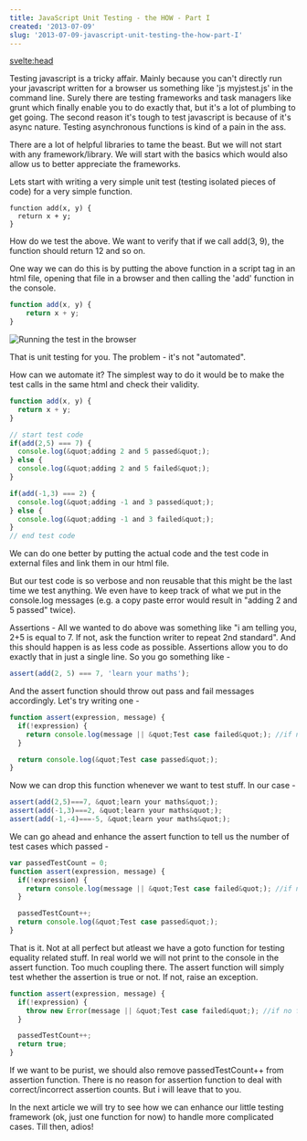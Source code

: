 ```yaml
---
title: JavaScript Unit Testing - the HOW - Part I
created: '2013-07-09'
slug: '2013-07-09-javascript-unit-testing-the-how-part-I'
---
```


<svelte:head>
<title>JavaScript Unit Testing - the HOW - Part I</title>
</svelte:head>

<script>
import consoleAddImage from './_console_add.jpeg';
</script>

Testing javascript is a tricky affair. Mainly because you can't directly run your javascript written for a browser us something like 'js myjstest.js' in the command line. Surely there are testing frameworks and task managers like grunt which finally enable you to do exactly that, but it's a lot of plumbing to get going.
The second reason it's tough to test javascript is because of it's async nature. Testing asynchronous functions is kind of a pain in the ass.

There are a lot of helpful libraries to tame the beast. But we will not start with any framework/library. We will start with the basics which would also allow us to better appreciate the frameworks.

Lets start with writing a very simple unit test (testing isolated pieces of code) for a very simple function.

```svelte
function add(x, y) {
  return x + y;
}
```

How do we test the above. We want to verify that if we call add(3, 9), the function should return 12 and so on.

One way we can do this is by putting the above function in a script tag in an html file, opening that file in a browser and then calling the 'add' function in the console.

```javascript
function add(x, y) {
	return x + y;
}
```

![Running the test in the browser]({consoleAddImage})

That is unit testing for you. The problem - it's not "automated".

How can we automate it? The simplest way to do it would be to make the test calls in the same html and check their validity.

```javascript
function add(x, y) {
  return x + y;
}

// start test code
if(add(2,5) === 7) {
  console.log(&quot;adding 2 and 5 passed&quot;);
} else {
  console.log(&quot;adding 2 and 5 failed&quot;);
}

if(add(-1,3) === 2) {
  console.log(&quot;adding -1 and 3 passed&quot;);
} else {
  console.log(&quot;adding -1 and 3 failed&quot;);
}
// end test code
```

We can do one better by putting the actual code and the test code in external files and link them in our html file.

But our test code is so verbose and non reusable that this might be the last time we test anything. We even have to keep track of what we put in the console.log messages (e.g. a copy paste error would result in "adding 2 and 5 passed" twice).

Assertions -
All we wanted to do above was something like "i am telling you, 2+5 is equal to 7. If not, ask the function writer to repeat 2nd standard". And this should happen is as less code as possible. Assertions allow you to do exactly that in just a single line. So you go something like -

```javascript
assert(add(2, 5) === 7, 'learn your maths');
```

And the assert function should throw out pass and fail messages accordingly. Let's try writing one -

```javascript
function assert(expression, message) {
  if(!expression) {
    return console.log(message || &quot;Test case failed&quot;); //if no fail message was passed by the function caller
  }

  return console.log(&quot;Test case passed&quot;);
}
```

Now we can drop this function whenever we want to test stuff. In our case -

```javascript
assert(add(2,5)===7, &quot;learn your maths&quot;);
assert(add(-1,3)===2, &quot;learn your maths&quot;);
assert(add(-1,-4)===-5, &quot;learn your maths&quot;);
```

We can go ahead and enhance the assert function to tell us the number of test cases which passed -

```javascript
var passedTestCount = 0;
function assert(expression, message) {
  if(!expression) {
    return console.log(message || &quot;Test case failed&quot;); //if no fail message was passed by the function caller
  }

  passedTestCount++;
  return console.log(&quot;Test case passed&quot;);
}
```

That is it. Not at all perfect but atleast we have a goto function for testing equality related stuff. In real world we will not print to the console in the assert function. Too much coupling there. The assert function will simply test whether the assertion is true or not. If not, raise an exception.

```javascript
function assert(expression, message) {
  if(!expression) {
    throw new Error(message || &quot;Test case failed&quot;); //if no fail message was passed by the function caller
  }

  passedTestCount++;
  return true;
}
```

If we want to be purist, we should also remove passedTestCount++ from assertion function. There is no reason for assertion function to deal with correct/incorrect assertion counts. But i will leave that to you.

In the next article we will try to see how we can enhance our little testing framework (ok, just one function for now) to handle more complicated cases. Till then, adios!

